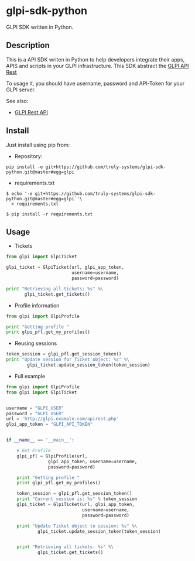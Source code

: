 # glpi-sdk-python

GLPI SDK written in Python.

## Description

This is a API SDK writen in Python to help developers integrate their apps, APIS
and scripts in your GLPI infrastructure. This SDK abstract the [GLPI API Rest](https://github.com/glpi-project/glpi/blob/9.1/bugfixes/apirest.md)

To usage it, you should have username, password and API-Token for your GLPI
server.

See also:
* [GLPI Rest API](https://github.com/glpi-project/glpi/blob/9.1/bugfixes/apirest.md#list-searchoptions)

## Install

Just install using pip from:

* Repository:

`pip install -e git+https://github.com/truly-systems/glpi-sdk-python.git@master#egg=glpi`

* requirements.txt

```shell
$ echo '-e git+https://github.com/truly-systems/glpi-sdk-python.git@master#egg=glpi`'\
  > requirements.txt

$ pip install -r requirements.txt
```

## Usage

* Tickets

```python
from glpi import GlpiTicket

glpi_ticket = GlpiTicket(url, glpi_app_token,
                         username=username,
                         password=password)

print "Retrieving all tickets: %s" %\
       glpi_ticket.get_tickets()
```

* Profile information

```python
from glpi import GlpiProfile

print "Getting profile "
print glpi_pfl.get_my_profiles()
```

* Reusing sessions

```python
token_session = glpi_pfl.get_session_token()
print "Update session for Ticket object: %s" %\
        glpi_ticket.update_session_token(token_session)

```

* Full example

```python
from glpi import GlpiProfile
from glpi import GlpiTicket


username = "GLPI_USER"
password = "GLPI_USER"
url = 'http://glpi.example.com/apirest.php'
glpi_app_token = "GLPI_API_TOKEN"


if __name__ == '__main__':

    # Get Profile
    glpi_pfl = GlpiProfile(url,
                glpi_app_token, username=username,
                password=password)

    print "Getting profile "
    print glpi_pfl.get_my_profiles()

    token_session = glpi_pfl.get_session_token()
    print "Current session is: %s" % token_session
    glpi_ticket = GlpiTicket(url, glpi_app_token,
                             username=username,
                             password=password)

    print "Update Ticket object to session: %s" %\
            glpi_ticket.update_session_token(token_session)


    print "Retrieving all tickets: %s" %\
            glpi_ticket.get_tickets()

```
